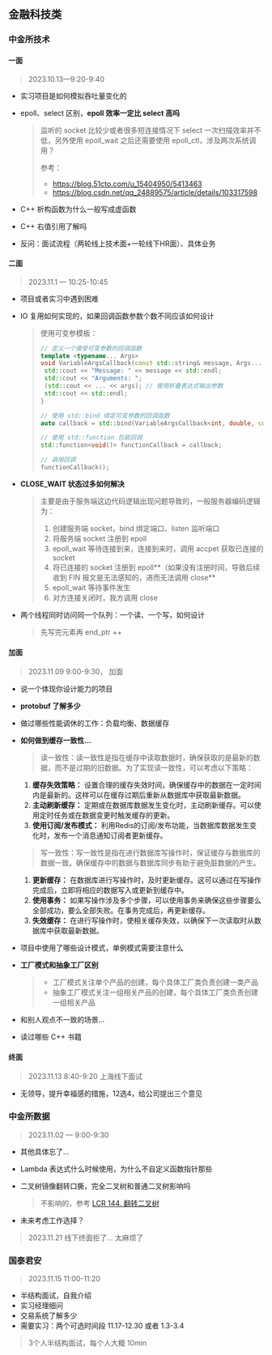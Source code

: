 ## 金融科技类

### 中金所技术

#### 一面

> 2023.10.13—9:20-9:40

- 实习项目是如何模拟吞吐量变化的

- epoll、select 区别，**epoll 效率一定比 select 高吗**

  > 监听的 socket 比较少或者很多短连接情况下 select 一次扫描效率并不低，另外使用 epoll_wait 之后还需要使用 epoll_ctl，涉及两次系统调用？
  >
  > 参考：
  >
  > - https://blog.51cto.com/u_15404950/5413463
  > - https://blog.csdn.net/qq_24889575/article/details/103317598

- C++ 析构函数为什么一般写成虚函数

- C++ 右值引用了解吗

- 反问：面试流程（两轮线上技术面+一轮线下HR面）、具体业务



#### 二面

> 2023.11.1 — 10:25-10:45

- 项目或者实习中遇到困难

- IO 复用如何实现的，如果回调函数参数个数不同应该如何设计

  > 使用可变参模板：
  >
  > ```cpp
  > // 定义一个接受可变参数的回调函数
  > template <typename... Args>
  > void VariableArgsCallback(const std::string& message, Args... args) {
  >  std::cout << "Message: " << message << std::endl;
  >  std::cout << "Arguments: ";
  >  (std::cout << ... << args); // 使用折叠表达式输出参数
  >  std::cout << std::endl;
  > }
  > 
  > // 使用 std::bind 绑定可变参数的回调函数
  > auto callback = std::bind(VariableArgsCallback<int, double, const char*>, "Hello", 42, 3.14, "World");
  > 
  > // 使用 std::function 包装回调
  > std::function<void()> functionCallback = callback;
  > 
  > // 调用回调
  > functionCallback();
  > ```

- **CLOSE_WAIT 状态过多如何解决**

  > 主要是由于服务端这边代码逻辑出现问题导致的，一般服务器编码逻辑为：
  >
  > 1. 创建服务端 socket，bind 绑定端口、listen 监听端口
  > 2. 将服务端 socket 注册到 epoll
  > 3. epoll_wait 等待连接到来，连接到来时，调用 accpet 获取已连接的 socket
  > 4. 将已连接的 socket 注册到 epoll**（如果没有注册时间，导致后续收到 FIN 报文是无法感知的，进而无法调用 close**
  > 5. epoll_wait 等待事件发生
  > 6. 对方连接关闭时，我方调用 close

- 两个线程同时访问同一个队列：一个读、一个写，如何设计

  > 先写完元素再 end_ptr ++ 

#### 加面

> 2023.11.09 9:00-9:30， 加面

- 说一个体现你设计能力的项目

- **protobuf 了解多少**

- 做过哪些性能调休的工作：负载均衡、数据缓存

- **如何做到缓存一致性...**

  > 读一致性：读一致性是指在缓存中读取数据时，确保获取的是最新的数据，而不是过期的旧数据。为了实现读一致性，可以考虑以下策略：

  1. **缓存失效策略：** 设置合理的缓存失效时间，确保缓存中的数据在一定时间内是最新的。这样可以在缓存过期后重新从数据库中获取最新数据。
  2. **主动刷新缓存：** 定期或在数据库数据发生变化时，主动刷新缓存。可以使用定时任务或在数据变更时触发缓存的更新。
  3. **使用订阅/发布模式：** 利用Redis的订阅/发布功能，当数据库数据发生变化时，发布一个消息通知订阅者更新缓存。

  > 写一致性：写一致性是指在进行数据库写操作时，保证缓存与数据库的数据一致。确保缓存中的数据与数据库同步有助于避免脏数据的产生。

  1. **更新缓存：** 在数据库进行写操作时，及时更新缓存。这可以通过在写操作完成后，立即将相应的数据写入或更新到缓存中。
  2. **使用事务：** 如果写操作涉及多个步骤，可以使用事务来确保这些步骤要么全部成功，要么全部失败。在事务完成后，再更新缓存。
  3. **失效缓存：** 在进行写操作时，使相关缓存失效，以确保下一次读取时从数据库中获取最新数据。

- 项目中使用了哪些设计模式，单例模式需要注意什么

- **工厂模式和抽象工厂区别**

  > - 工厂模式关注单个产品的创建，每个具体工厂类负责创建一类产品
  > - 抽象工厂模式关注一组相关产品的创建，每个具体工厂类负责创建一组相关产品

- 和别人观点不一致的场景... 

- 读过哪些 C++ 书籍



#### 终面

> 2023.11.13 8:40-9:20 上海线下面试

- 无领导，提升幸福感的措施，12选4，给公司提出三个意见



### 中金所数据

> 2023.11.02 — 9:00-9:30

- 其他具体忘了...

- Lambda 表达式什么时候使用，为什么不自定义函数指针那些

- 二叉树镜像翻转口撕，完全二叉树和普通二叉树影响吗

  > 不影响的，参考 [LCR 144. 翻转二叉树](https://leetcode.cn/problems/er-cha-shu-de-jing-xiang-lcof/)

- 未来考虑工作选择？

> 2023.11.21 线下终面拒了... 太麻烦了



### 国泰君安

> 2023.11.15 11:00-11:20

- 半结构面试，自我介绍
- 实习经理细问
- 交易系统了解多少
- 需要实习：两个可选时间段 11.17-12.30 或者  1.3-3.4

> 3个人半结构面试，每个人大概 10min

